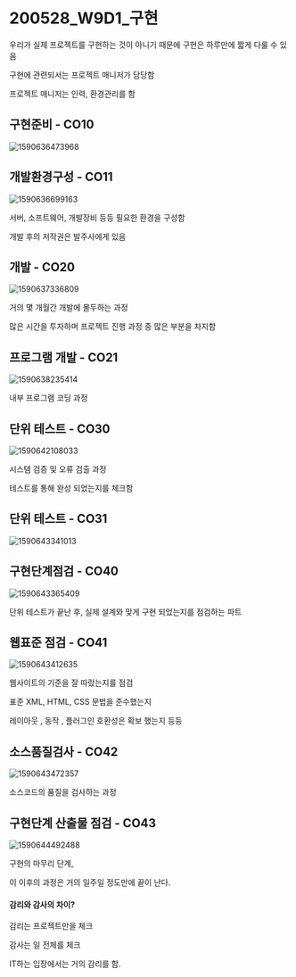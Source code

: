 # 200528_W9D1_구현



우리가 실제 프로젝트를 구현하는 것이 아니기 때문에 구현은 하루만에 짧게 다룰 수 있음





구현에 관련되서는 프로젝트 매니저가 담당함



프로젝트 매니저는 인력, 환경관리를 함



## 구현준비 - CO10

![1590636473968](assets/1590636473968.png)





## 개발환경구성 - CO11

![1590636699163](assets/1590636699163.png)



서버, 소프트웨어, 개발장비 등등 필요한 환경을 구성함



개발 후의 저작권은 발주사에게 있음









## 개발 - CO20

![1590637336809](assets/1590637336809.png)



거의 몇 개월간 개발에 몰두하는 과정



많은 시간을 투자하며 프로젝트 진행 과정 중 많은 부분을 차지함





## 프로그램 개발 - CO21

![1590638235414](assets/1590638235414.png)





내부 프로그램 코딩 과정





## 단위 테스트 - CO30

![1590642108033](assets/1590642108033.png)



시스템 검증 및 오류 검출 과정



테스트를 통해 완성 되었는지를 체크함



## 단위 테스트 - CO31



![1590643341013](assets/1590643341013.png)



## 구현단계점검 - CO40



![1590643365409](assets/1590643365409.png)



단위 테스트가 끝난 후, 실제 설계와 맞게 구현 되었는지를 점검하는 파트



## 웹표준 점검 - CO41



![1590643412635](assets/1590643412635.png)



웹사이트의 기준을 잘 따랐는지를 점검



표준 XML, HTML, CSS 문법을 준수했는지



레이아웃 , 동작 , 플러그인 호환성은 확보 했는지 등등



## 소스품질검사 - CO42



![1590643472357](assets/1590643472357.png)



소스코드의 품질을 검사하는 과정





## 구현단계 산출물 점검 - CO43

![1590644492488](assets/1590644492488.png)



구현의 마무리 단계,



이 이후의 과정은 거의 일주일 정도만에 끝이 난다.







#### 감리와 감사의 차이?



감리는 프로젝트만을 체크



감사는 일 전체를 체크





IT하는 입장에서는 거의 감리를 함.